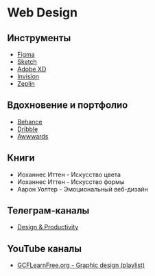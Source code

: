 # Web Design

## Инструменты

- [Figma](https://www.figma.com/)
- [Sketch](https://www.sketch.com/)
- [Adobe XD](https://www.adobe.com/ru/products/xd.html)
- [Invision](https://www.invisionapp.com/)
- [Zeplin](https://zeplin.io/)

## Вдохновение и портфолио

- [Behance](https://www.behance.net/)
- [Dribble](https://dribbble.com/)
- [Awwwards](https://www.awwwards.com/)

## Книги

- Иоханнес Иттен - Искусство цвета
- Иоханнес Иттен - Искусство формы
- Аарон Уолтер - Эмоциональный веб-дизайн

## Телеграм-каналы

- [Design & Productivity](https://tmgo.me/desprod)

## YouTube каналы

- [GCFLearnFree.org - Graphic design (playlist)](https://www.youtube.com/watch?v=aWf1LpUnYmU&list=PLpQQipWcxwt9U7qgyYkvNH3Mp8XHXCMmQ)
